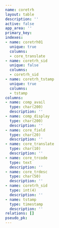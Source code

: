 ```yaml
---
name: coretrh
layout: table
description: ''
active: false
app_area: ''
primary_key: 
indexes:
- name: coretrh01
  unique: true
  columns:
  - core_translate
- name: coretrh_sid
  unique: false
  columns:
  - coretrh_sid
- name: coretrh_tstamp
  unique: true
  columns:
  - tstamp
columns:
- name: comp_avail
  type: char(200)
  description: ''
- name: comp_display
  type: char(200)
  description: ''
- name: core_field
  type: char(20)
  description: ''
- name: core_translate
  type: char(10)
  description: ''
- name: core_trcode
  type: text
  description: ''
- name: core_trdesc
  type: char(50)
  description: ''
- name: coretrh_sid
  type: int(4)
  description: ''
- name: tstamp
  type: timestamp
  description: ''
relations: []
pseudo_pk: 
---
```


